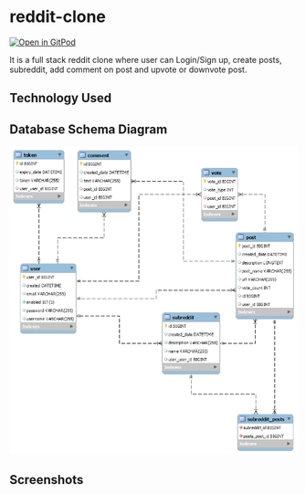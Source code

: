 # reddit-clone

[![Open in GitPod](https://gitpod.io/button/open-in-gitpod.svg)](https://gitpod.io/from-referrer/)

It is a full stack reddit clone where user can Login/Sign up, create posts, subreddit, add comment on post and upvote or downvote post.

## Technology Used

## Database Schema Diagram

!["Database Schema Diagram"](https://github.com/OmkarShivadekar/reddit-clone/blob/master/document/Schema.png)

## Screenshots
